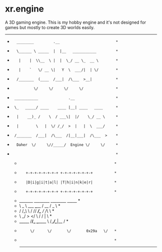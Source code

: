 xr.engine
=========

A 3D gaming engine. This is my hobby engine and it's not designed for games but mostly to create 3D worlds easily.



  * * * * * * * * * * * * * * * * * * * * * * * * * *
*       ________         .__                          *
*       \______ \ _____  |  |__   ___________         *
*        |    |  \\__  \ |  |  \_/ __ \_  __ \        *
*        |    `   \/ __ \|   Y  \  ___/|  | \/        *
*       /_______  (____  /___|  /\___  >__|           *
*               \/     \/     \/     \/               *
*      ___________              .__                   *
*      \_   _____/ ____    ____ |__| ____   ____      *
*       |    __)_ /    \  / ___\|  |/    \_/ __ \     *
*       |        \   |  \/ /_/  >  |   |  \  ___/     *
*      /_______  /___|  /\___  /|__|___|  /\___  >    *
*       Daher  \/     \//_____/  Engine \/     \/     *
*                                                     *
  *                                                 *
  *        +-+-+-+-+-+-+-+ +-+-+-+-+-+-+-+          *
  *        |D|i|g|i|t|a|l| |T|h|i|n|k|e|r|          *
  *        +-+-+-+-+-+-+-+ +-+-+-+-+-+-+-+          *
  *   _______         ________  ________  _____     *
  *   \   _  \ ___  __\_____  \/   __   \/  _  \    *
  *   /  /_\  \\  \/  //  ____/\____    /  /_\  \   *
  *   \  \_/   \>    </       \   /    /    |    \  *
  *    \_____  /__/\_ \_______ \ /____/\____|__  /  * 
  *          \/      \/       \/       0x29a   \/   *
  *                                                 *
    * * * * * * * * * * * * * * * * * * * * * * * *